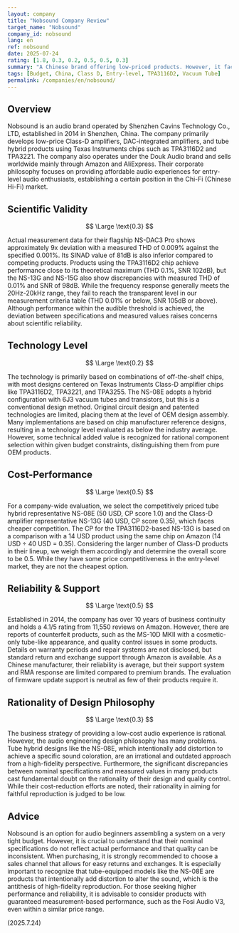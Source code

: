 ```yaml
---
layout: company
title: "Nobsound Company Review"
target_name: "Nobsound"
company_id: nobsound
lang: en
ref: nobsound
date: 2025-07-24
rating: [1.8, 0.3, 0.2, 0.5, 0.5, 0.3]
summary: "A Chinese brand offering low-priced products. However, it faces numerous challenges, including discrepancies between nominal and measured specs, irrational design philosophies using vacuum tubes, and a limited technology level. Its cost-performance is also limited, resulting in a low overall evaluation."
tags: [Budget, China, Class D, Entry-level, TPA3116D2, Vacuum Tube]
permalink: /companies/en/nobsound/
---
```

## Overview

Nobsound is an audio brand operated by Shenzhen Cavins Technology Co., LTD, established in 2014 in Shenzhen, China. The company primarily develops low-price Class-D amplifiers, DAC-integrated amplifiers, and tube hybrid products using Texas Instruments chips such as TPA3116D2 and TPA3221. The company also operates under the Douk Audio brand and sells worldwide mainly through Amazon and AliExpress. Their corporate philosophy focuses on providing affordable audio experiences for entry-level audio enthusiasts, establishing a certain position in the Chi-Fi (Chinese Hi-Fi) market.

## Scientific Validity

$$ \Large \text{0.3} $$

Actual measurement data for their flagship NS-DAC3 Pro shows approximately 9x deviation with a measured THD of 0.009% against the specified 0.001%. Its SINAD value of 81dB is also inferior compared to competing products. Products using the TPA3116D2 chip achieve performance close to its theoretical maximum (THD 0.1%, SNR 102dB), but the NS-13G and NS-15G also show discrepancies with measured THD of 0.01% and SNR of 98dB. While the frequency response generally meets the 20Hz-20kHz range, they fail to reach the transparent level in our measurement criteria table (THD 0.01% or below, SNR 105dB or above). Although performance within the audible threshold is achieved, the deviation between specifications and measured values raises concerns about scientific reliability.

## Technology Level

$$ \Large \text{0.2} $$

The technology is primarily based on combinations of off-the-shelf chips, with most designs centered on Texas Instruments Class-D amplifier chips like TPA3116D2, TPA3221, and TPA3255. The NS-08E adopts a hybrid configuration with 6J3 vacuum tubes and transistors, but this is a conventional design method. Original circuit design and patented technologies are limited, placing them at the level of OEM design assembly. Many implementations are based on chip manufacturer reference designs, resulting in a technology level evaluated as below the industry average. However, some technical added value is recognized for rational component selection within given budget constraints, distinguishing them from pure OEM products.

## Cost-Performance

$$ \Large \text{0.5} $$

For a company-wide evaluation, we select the competitively priced tube hybrid representative NS-08E (50 USD, CP score 1.0) and the Class-D amplifier representative NS-13G (40 USD, CP score 0.35), which faces cheaper competition. The CP for the TPA3116D2-based NS-13G is based on a comparison with a 14 USD product using the same chip on Amazon (14 USD ÷ 40 USD = 0.35). Considering the larger number of Class-D products in their lineup, we weigh them accordingly and determine the overall score to be 0.5. While they have some price competitiveness in the entry-level market, they are not the cheapest option.

## Reliability & Support

$$ \Large \text{0.5} $$

Established in 2014, the company has over 10 years of business continuity and holds a 4.1/5 rating from 11,550 reviews on Amazon. However, there are reports of counterfeit products, such as the MS-10D MKII with a cosmetic-only tube-like appearance, and quality control issues in some products. Details on warranty periods and repair systems are not disclosed, but standard return and exchange support through Amazon is available. As a Chinese manufacturer, their reliability is average, but their support system and RMA response are limited compared to premium brands. The evaluation of firmware update support is neutral as few of their products require it.

## Rationality of Design Philosophy

$$ \Large \text{0.3} $$

The business strategy of providing a low-cost audio experience is rational. However, the audio engineering design philosophy has many problems. Tube hybrid designs like the NS-08E, which intentionally add distortion to achieve a specific sound coloration, are an irrational and outdated approach from a high-fidelity perspective. Furthermore, the significant discrepancies between nominal specifications and measured values in many products cast fundamental doubt on the rationality of their design and quality control. While their cost-reduction efforts are noted, their rationality in aiming for faithful reproduction is judged to be low.

## Advice

Nobsound is an option for audio beginners assembling a system on a very tight budget. However, it is crucial to understand that their nominal specifications do not reflect actual performance and that quality can be inconsistent. When purchasing, it is strongly recommended to choose a sales channel that allows for easy returns and exchanges. It is especially important to recognize that tube-equipped models like the NS-08E are products that intentionally add distortion to alter the sound, which is the antithesis of high-fidelity reproduction. For those seeking higher performance and reliability, it is advisable to consider products with guaranteed measurement-based performance, such as the Fosi Audio V3, even within a similar price range.

(2025.7.24)
